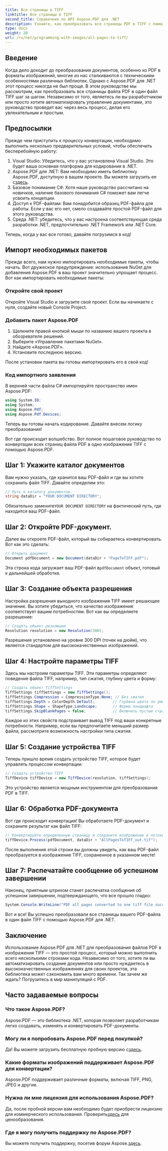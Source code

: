```yaml
---
title: Все страницы в TIFF
linktitle: Все страницы в TIFF
second_title: Справочник по API Aspose.PDF для .NET
description: Узнайте, как преобразовать все страницы PDF в TIFF с помощью Aspose.PDF для .NET в этом пошаговом руководстве. Простое и эффективное управление документами.
type: docs
weight: 20
url: /ru/net/programming-with-images/all-pages-to-tiff/
---
```

## Введение

Когда дело доходит до преобразования документов, особенно из PDF в форматы изображений, многие из нас сталкиваются с техническими особенностями различных библиотек. Однако с Aspose.PDF для .NET этот процесс никогда не был проще. В этом руководстве мы рассмотрим, как преобразовать все страницы файла PDF в один файл TIFF шаг за шагом. Независимо от того, являетесь ли вы разработчиком или просто хотите автоматизировать управление документами, это руководство проведет вас через весь процесс, делая его увлекательным и простым.

## Предпосылки

Прежде чем приступить к процессу конвертации, необходимо выполнить несколько предварительных условий, чтобы обеспечить бесперебойную работу:

1. Visual Studio: Убедитесь, что у вас установлена Visual Studio. Это будет ваша основная платформа для кодирования в .NET.
2.  Aspose.PDF для .NET: Вам необходимо иметь библиотеку Aspose.PDF, доступную в вашем проекте. Вы можете загрузить ее с[здесь](https://releases.aspose.com/pdf/net/).
3. Базовое понимание C#: Хотя наше руководство рассчитано на новичков, наличие базового понимания C# поможет вам легче усвоить концепции.
4. Доступ к PDF-файлам: Вам понадобится образец PDF-файла для работы. Если у вас его нет, смело создавайте простой PDF-файл для этого руководства.
5. Среда .NET: убедитесь, что у вас настроена соответствующая среда разработки .NET, предпочтительно .NET Framework или .NET Core.

Теперь, когда у вас все готово, давайте погрузимся в код!

## Импорт необходимых пакетов

Прежде всего, нам нужно импортировать необходимые пакеты, чтобы начать. Вот дружеское предупреждение: использование NuGet для добавления Aspose.PDF в ваш проект значительно упрощает процесс. Вот как импортировать необходимые пакеты:

### Откройте свой проект

Откройте Visual Studio и загрузите свой проект. Если вы начинаете с нуля, создайте новый Console Project.

### Добавить пакет Aspose.PDF

1. Щелкните правой кнопкой мыши по названию вашего проекта в обозревателе решений.
2. Выберите «Управление пакетами NuGet».
3. Найдите «Aspose.PDF».
4. Установите последнюю версию.

После установки пакета вы готовы импортировать его в свой код!

### Код импортного заявления

В верхней части файла C# импортируйте пространство имен Aspose.PDF:

```csharp
using System.IO;
using System;
using Aspose.Pdf;
using Aspose.Pdf.Devices;
```

Теперь вы готовы начать кодирование. Давайте внесем логику преобразования!

Вот где происходит волшебство. Вот полное пошаговое руководство по конвертации всех страниц файла PDF в одно изображение TIFF с помощью Aspose.PDF.

## Шаг 1: Укажите каталог документов

Вам нужно указать, где хранится ваш PDF-файл и где вы хотите сохранить файл TIFF. Давайте определим это:

```csharp
// Путь к каталогу документов.
string dataDir = "YOUR DOCUMENT DIRECTORY";
```

 Обязательно замените`YOUR DOCUMENT DIRECTORY` на фактический путь, где находится ваш PDF-файл.

## Шаг 2: Откройте PDF-документ.

Далее вы откроете PDF-файл, который вы собираетесь конвертировать. Вот как это сделать:

```csharp
// Открыть документ
Document pdfDocument = new Document(dataDir + "PageToTIFF.pdf");
```

 Эта строка кода загружает ваш PDF-файл в`pdfDocument` объект, готовый к дальнейшей обработке.

## Шаг 3: Создание объекта разрешения

Настройка разрешения выходного изображения TIFF имеет решающее значение. Вы хотите убедиться, что качество изображения соответствует вашим потребностям. Вот как вы определяете разрешение:

```csharp
// Создать объект резолюции
Resolution resolution = new Resolution(300);
```

Разрешение установлено на уровне 300 DPI (точек на дюйм), что является стандартом для высококачественных изображений.

## Шаг 4: Настройте параметры TIFF

Здесь мы настроим параметры TIFF. Эти параметры определяют поведение файла TIFF, например, тип сжатия, глубину цвета и форму:

```csharp
// Создать объект TiffSettings
TiffSettings tiffSettings = new TiffSettings();
tiffSettings.Compression = CompressionType.None; // Без сжатия
tiffSettings.Depth = ColorDepth.Default;        // Глубина цвета по умолчанию
tiffSettings.Shape = ShapeType.Landscape;       // Форма ландшафта
tiffSettings.SkipBlankPages = false;            // Включить пустые страницы
```

Каждое из этих свойств подстраивает вывод TIFF под ваши конкретные потребности. Например, если вы предпочитаете меньший размер файла, рассмотрите возможность настройки типа сжатия.

## Шаг 5: Создание устройства TIFF

Теперь пришло время создать устройство TIFF, которое будет управлять процессом конвертации:

```csharp
// Создать устройство TIFF
TiffDevice tiffDevice = new TiffDevice(resolution, tiffSettings);
```

Это устройство является мощным инструментом для преобразования PDF в TIFF.

## Шаг 6: Обработка PDF-документа

Вот где происходит конвертация! Вы обработаете PDF-документ и сохраните результат как файл TIFF:

```csharp
// Конвертируйте определенную страницу и сохраните изображение в потоке
tiffDevice.Process(pdfDocument, dataDir + "AllPagesToTIFF_out.tif");
```

После выполнения этой строки вы должны увидеть, как ваш PDF-файл преобразуется в изображение TIFF, сохраненное в указанном месте!

## Шаг 7: Распечатайте сообщение об успешном завершении

Наконец, приятным штрихом станет распечатка сообщения об успешном завершении, подтверждающего, что все прошло гладко:

```csharp
System.Console.WriteLine("PDF all pages converted to one tiff file successfully!");
```

Вот и все! Вы успешно преобразовали все страницы вашего PDF-файла в один файл TIFF с помощью Aspose.PDF для .NET.

## Заключение

Использование Aspose.PDF для .NET для преобразования файлов PDF в изображения TIFF — это простой процесс, который можно выполнить всего несколькими строками кода. Независимо от того, хотите ли вы автоматизировать создание документов или просто нуждаетесь в высококачественных изображениях для своих проектов, эта библиотека может сэкономить вам много времени. Так зачем же ждать? Погрузитесь в мир манипуляций с PDF.

## Часто задаваемые вопросы

### Что такое Aspose.PDF?
Aspose.PDF — это библиотека .NET, которая позволяет разработчикам легко создавать, изменять и конвертировать PDF-документы.

### Могу ли я попробовать Aspose.PDF перед покупкой?
 Да! Вы можете загрузить бесплатную пробную версию с[здесь](https://releases.aspose.com/).

### Какие форматы изображений поддерживает Aspose.PDF для конвертации?
Aspose.PDF поддерживает различные форматы, включая TIFF, PNG, JPEG и другие.

### Нужна ли мне лицензия для использования Aspose.PDF?
 Да, после пробной версии вам необходимо будет приобрести лицензию для коммерческого использования. Проверить[здесь](https://purchase.aspose.com/) для ценообразования.

### Где я могу получить поддержку по Aspose.PDF?
 Вы можете получить поддержку, посетив форум Aspose.[здесь](https://forum.aspose.com/c/pdf/10).